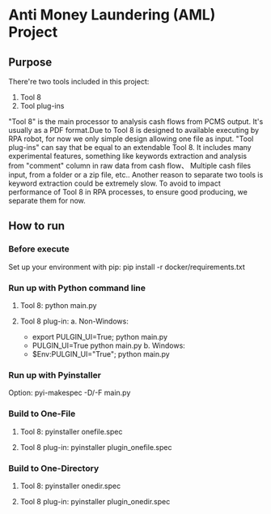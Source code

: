 # Anti Money Laundering (AML) Project

## Purpose

There're two tools included in this project:

1. Tool 8
2. Tool plug-ins

"Tool 8" is the main processor to analysis cash flows from PCMS output. It's usually as a PDF format.Due to Tool 8 is designed to available executing by RPA robot, for now we only simple design allowing one file as input.
"Tool plug-ins" can say that be equal to an extendable Tool 8. It includes many experimental features, something like keywords extraction and analysis from "comment" column in raw data from cash flow、 Multiple cash files input, from a folder or a zip file, etc..
Another reason to separate two tools is keyword extraction could be extremely slow. To avoid to impact performance of Tool 8 in RPA processes, to ensure good producing, we separate them for now.

## How to run

### Before execute

Set up your environment with pip: pip install -r docker/requirements.txt

### Run up with Python command line

1. Tool 8:
   python main.py

2. Tool 8 plug-in:
   a. Non-Windows:
     - export PULGIN_UI=True; python main.py
     - PULGIN_UI=True python main.py
   b. Windows:
     - $Env:PULGIN_UI="True"; python main.py

### Run up with Pyinstaller

Option: pyi-makespec -D/-F main.py

### Build to One-File

1. Tool 8:
   pyinstaller onefile.spec

2. Tool 8 plug-in:
   pyinstaller plugin_onefile.spec

### Build to One-Directory

1. Tool 8:
   pyinstaller onedir.spec

2. Tool 8 plug-in:
   pyinstaller plugin_onedir.spec
